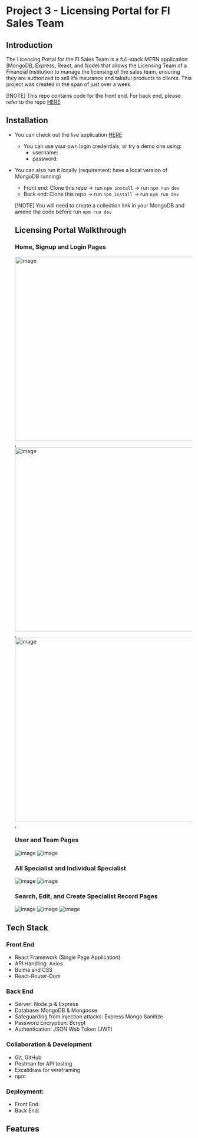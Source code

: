 # Project 3 - Licensing Portal for FI Sales Team

## Introduction

The Licensing Portal for the FI Sales Team is a full-stack MERN application (MongoDB, Express, React, and Node) that allows the Licensing Team of a Financial Institution to manage the licensing of the sales team, ensuring they are authorized to sell life insurance and takaful products to clients. This project was created in the span of just over a week.

[!NOTE] This repo contains code for the front end. For back end, please refer to the repo [HERE](https://github.com/normanKL/project-3-licensing-portal-BE)

## Installation

* You can check out the live application [HERE]()
  - You can use your own login credentials, or try a demo one using:
    - username:
    - password:

* You can also run it locally (requirement: have a local version of MongoDB running)
  - Front end: Clone this repo -> run `npm install` -> run `npm run dev`
  - Back end: Clone this repo -> run `npm install` -> run `npm run dev`

  [!NOTE] You will need to create a collection link in your MongoDB and amend the code before run `npm run dev`

  ## Licensing Portal Walkthrough 

  ### Home, Signup and Login Pages
  
  <img src="https://github.com/user-attachments/assets/7de17db3-2bdf-4794-8c34-95233364ac64" alt="image" width="500"/>,
  <img src="https://github.com/user-attachments/assets/9dfcab72-1d58-417b-a748-6d392692c57c" alt="image" width="500"/>,
  <img src="https://github.com/user-attachments/assets/b4c95387-21a6-43cc-b84c-dffa373ec7ee" alt="image" width="500"/>,

  ### User and Team Pages
  
  ![image](https://github.com/user-attachments/assets/902f9252-97f5-4b33-a244-2559d755cbc0)
  ![image](https://github.com/user-attachments/assets/4a60c9bf-e7a9-4492-9c07-8d7c223ff54f)


   ### All Specialist and Individual Specialist

  ![image](https://github.com/user-attachments/assets/5ac5f183-bc18-4fa6-89c0-624aed4ea8f1)
  ![image](https://github.com/user-attachments/assets/cab5e11f-9f6e-47ad-8440-ba8e09a2cd88)


  ### Search, Edit, and Create Specialist Record Pages

  ![image](https://github.com/user-attachments/assets/6e6cd003-3108-4136-b28d-43d8e5a4a18f)
  ![image](https://github.com/user-attachments/assets/d581190a-1342-445c-aeb8-908e983e8158)
  ![image](https://github.com/user-attachments/assets/d3074f55-7698-4586-b7fd-28c67d74c287)

 ## Tech Stack

  ### Front End
  * React Framework (Single Page Application)
  * API Handling: Axios
  * Bulma and CSS
  * React-Router-Dom
    
  ### Back End
  * Server: Node.js & Express
  * Database: MongoDB & Mongoose
  * Safeguarding from injection attacks: Express Mongo Sanitize
  * Password Encryption: Bcrypt
  * Authentication: JSON Web Token (JWT)
    
  ### Collaboration & Development
  * Git, GitHub
  * Postman for API testing
  * Excalidraw for wireframing
  * npm
    
  ### Deployment:
  * Front End: 
  * Back End:
    
## Features

  


